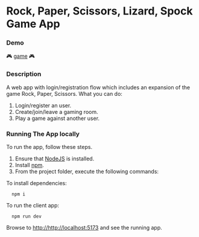#  Rock, Paper, Scissors, Lizard, Spock Game App

### Demo
:video_game: [game](https://curious-narwhal-dcc41a.netlify.app/) :video_game:

### Description

A web app with login/registration flow which includes an expansion of the game Rock, Paper, Scissors.
What you can do:

1. Login/register an user.
2. Create/join/leave a gaming room.
3. Play a game against another user.

### Running The App locally

To run the app, follow these steps.

1. Ensure that [NodeJS](http://nodejs.org/) is installed.
2. Install [npm](https://www.npmjs.com/).
3. From the project folder, execute the following commands:

To install dependencies:
```shell
  npm i
```
To run the client app:

```shell
  npm run dev
```
Browse to [http://http://localhost:5173](http://http://localhost:5173) and see the running app.
